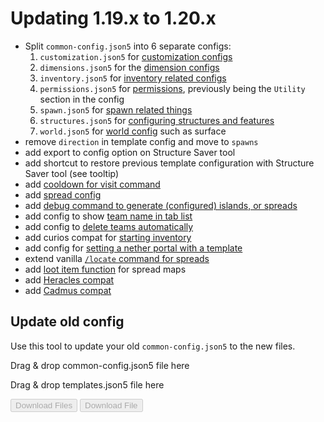 # Updating 1.19.x to 1.20.x

- Split `common-config.json5` into 6 separate configs:
  1. `customization.json5` for [customization configs](config/customization.md)
  2. `dimensions.json5` for the [dimension configs](config/dimensions.md)
  3. `inventory.json5` for [inventory related configs](config/inventory.md)
  4. `permissions.json5` for [permissions](config/permissions.md), previously being the `Utility` section in the config
  5. `spawn.json5` for [spawn related things](config/spawn.md)
  6. `structures.json5` for [configuring structures and features](config/structures.md)
  7. `world.json5` for [world config](config/world.md) such as surface
- remove `direction` in template config and move to `spawns`
- add export to config option on Structure Saver tool
- add shortcut to restore previous template configuration with Structure Saver tool (see tooltip)
- add [cooldown for visit command](config/permissions.md#visits)
- add [spread config](packdev/packdev.md#configuring-templates)
- add [debug command to generate (configured) islands, or spreads](packdev/helpful.md#generate-command)
- add config to show [team name in tab list](config/customization.md#show-team-in-tab-list)
- add config to [delete teams automatically](config/customization.md#delete-teams-automatically)
- add curios compat for [starting inventory](config/inventory.md)
- add config for [setting a nether portal with a template](config/dimensions.md#the-nether)
- extend vanilla [`/locate` command for spreads](packdev/packdev.md#configuring-templates)
- add [loot item function](packdev/datapack.md#loot-item-function) for spread maps
- add [Heracles compat](compat.md#heracles)
- add [Cadmus compat](compat.md#cadmus)

## Update old config

Use this tool to update your old `common-config.json5` to the new files.

<div class="container">
<div class="drop-area" id="drop-area" ondrop="handleDrop(event)" ondragover="handleDragOver(event)">
<p>Drag & drop common-config.json5 file here</p>
</div>
<div class="drop-area" id="templates-drop-area" ondrop="handleTemplatesDrop(event)" ondragover="handleDragOverTemplates(event)">
    <p>Drag &amp; drop templates.json5 file here</p>
</div>
</div>

<div class="container">
<button class="download-button" id="download-button" disabled onclick="createAndDownloadFiles()">Download Files</button>
<button class="download-button" id="templates-download-button" disabled onclick="createAndDownloadTemplatesFile()">Download File</button>
</div>